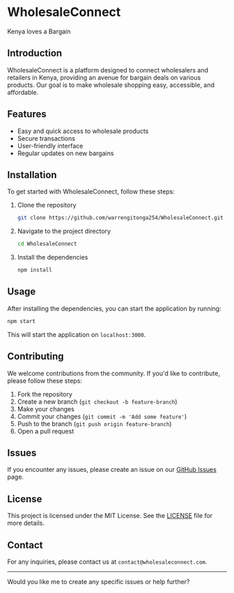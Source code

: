 # WholesaleConnect

Kenya loves a Bargain

## Introduction
WholesaleConnect is a platform designed to connect wholesalers and retailers in Kenya, providing an avenue for bargain deals on various products. Our goal is to make wholesale shopping easy, accessible, and affordable.

## Features
- Easy and quick access to wholesale products
- Secure transactions
- User-friendly interface
- Regular updates on new bargains

## Installation
To get started with WholesaleConnect, follow these steps:

1. Clone the repository
   ```bash
   git clone https://github.com/warrengitonga254/WholesaleConnect.git
   ```

2. Navigate to the project directory
   ```bash
   cd WholesaleConnect
   ```

3. Install the dependencies
   ```bash
   npm install
   ```

## Usage
After installing the dependencies, you can start the application by running:

```bash
npm start
```

This will start the application on `localhost:3000`.

## Contributing
We welcome contributions from the community. If you'd like to contribute, please follow these steps:

1. Fork the repository
2. Create a new branch (`git checkout -b feature-branch`)
3. Make your changes
4. Commit your changes (`git commit -m 'Add some feature'`)
5. Push to the branch (`git push origin feature-branch`)
6. Open a pull request

## Issues
If you encounter any issues, please create an issue on our [GitHub Issues](https://github.com/warrengitonga254/WholesaleConnect/issues) page.

## License
This project is licensed under the MIT License. See the [LICENSE](LICENSE) file for more details.

## Contact
For any inquiries, please contact us at `contact@wholesaleconnect.com`.

---

Would you like me to create any specific issues or help further?
